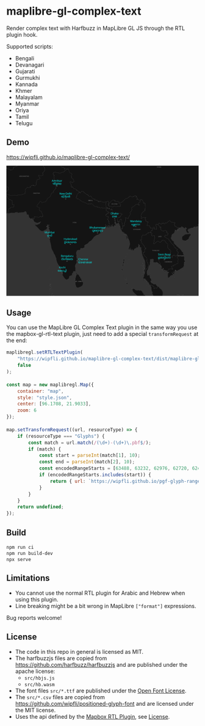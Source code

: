 # maplibre-gl-complex-text
Render complex text with Harfbuzz in MapLibre GL JS through the RTL plugin hook.

Supported scripts: 

- Bengali
- Devanagari
- Gujarati
- Gurmukhi
- Kannada
- Khmer
- Malayalam
- Myanmar
- Oriya
- Tamil
- Telugu

## Demo

https://wipfli.github.io/maplibre-gl-complex-text/

<a href="https://wipfli.github.io/maplibre-gl-complex-text/">
<img src="screenshot.png" />
</a>

## Usage

You can use the MapLibre GL Complex Text plugin in the same way you use the mapbox-gl-rtl-text plugin, just need to add a special `transformRequest` at the end:

```javascript
maplibregl.setRTLTextPlugin(
    "https://wipfli.github.io/maplibre-gl-complex-text/dist/maplibre-gl-complex-text.js",
    false
);

const map = new maplibregl.Map({
    container: "map",
    style: "style.json",
    center: [96.1708, 21.9033],
    zoom: 6
});

map.setTransformRequest((url, resourceType) => {
    if (resourceType === "Glyphs") {
        const match = url.match(/(\d+)-(\d+)\.pbf$/);
        if (match) {
            const start = parseInt(match[1], 10);
            const end = parseInt(match[2], 10);
            const encodedRangeStarts = [63488, 63232, 62976, 62720, 62464, 62208, 61952, 61696, 61440, 61184, 60928, 60672, 60416, 60160, 59904, 59648, 59392, 59136, 58880, 58624, 58368, 58112, 57856, 57600, 3072, 2816, 2560, 2304, 10240, 10752];
            if (encodedRangeStarts.includes(start)) {
                return { url: `https://wipfli.github.io/pgf-glyph-ranges/font/NotoSansMultiscript-Regular-v1/${start}-${end}.pbf` };
            }
        }
    }
    return undefined;
});
```

## Build

```
npm run ci
npm run build-dev
npx serve
```

## Limitations

- You cannot use the normal RTL plugin for Arabic and Hebrew when using this plugin.
- Line breaking might be a bit wrong in MapLibre `["format"]` expressions. 

Bug reports welcome!

## License

- The code in this repo in general is licensed as MIT.
- The harfbuzzjs files are copied from https://github.com/harfbuzz/harfbuzzjs and are published under the apache license:
  - `src/hbjs.js`
  - `src/hb.wasm` 
- The font files `src/*.ttf` are published under the [Open Font License](https://en.wikipedia.org/wiki/SIL_Open_Font_License).
- The `src/*.csv` files are copied from https://github.com/wipfli/positioned-glyph-font and are licensed under the MIT license.
- Uses the api defined by the [Mapbox RTL Plugin](https://github.com/mapbox/mapbox-gl-rtl-text/), see [License](https://github.com/mapbox/mapbox-gl-rtl-text/blob/main/LICENSE.md).